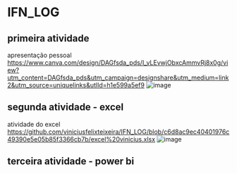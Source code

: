 # IFN_LOG
## primeira atividade 
apresentação pessoal 
https://www.canva.com/design/DAGfsda_pds/I_vLEvwjObxcAmmvRj8x0g/view?utm_content=DAGfsda_pds&utm_campaign=designshare&utm_medium=link2&utm_source=uniquelinks&utlId=h1e599a5ef9
![image](https://github.com/user-attachments/assets/cdef3131-3578-4ae5-8b05-9a02182a35ac)
## segunda atividade - excel
atividade do excel
https://github.com/viniciusfelixteixeira/IFN_LOG/blob/c6d8ac9ec40401976c49390e5e05b85f3366cb7b/excel%20vinicius.xlsx
![image](https://github.com/user-attachments/assets/1df74c46-d323-403f-bbd3-66c07309b529)
## terceira atividade - power bi


